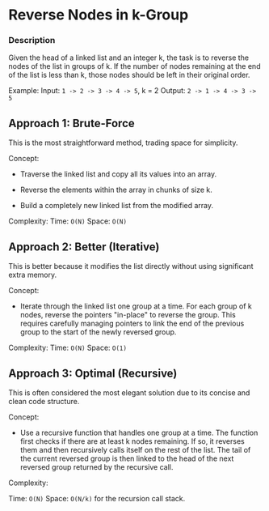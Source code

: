 # Reverse Nodes in k-Group

### Description
Given the head of a linked list and an integer k, the task is to reverse the nodes of the list in groups of k.
If the number of nodes remaining at the end of the list is less than k, those nodes should be left in their original order.

Example:
    Input: `1 -> 2 -> 3 -> 4 -> 5`, k = 2
    Output: `2 -> 1 -> 4 -> 3 -> 5`

## Approach 1: Brute-Force
This is the most straightforward method, trading space for simplicity.

Concept:
- Traverse the linked list and copy all its values into an array.

- Reverse the elements within the array in chunks of size k.

- Build a completely new linked list from the modified array.

Complexity:
Time: `O(N)`
Space: `O(N)`

## Approach 2: Better (Iterative)
This is better because it modifies the list directly without using significant extra memory.

Concept: 
- Iterate through the linked list one group at a time. For each group of k nodes, reverse the pointers "in-place" to reverse the group. This requires carefully managing pointers to link the end of the previous group to the start of the newly reversed group.

Complexity:
Time: `O(N)`
Space: `O(1)`

## Approach 3: Optimal (Recursive)
This is often considered the most elegant solution due to its concise and clean code structure.

Concept: 
- Use a recursive function that handles one group at a time. The function first checks if there are at least k nodes remaining. If so, it reverses them and then recursively calls itself on the rest of the list. The tail of the current reversed group is then linked to the head of the next reversed group returned by the recursive call.

Complexity:

Time: `O(N)`
Space: `O(N/k)` for the recursion call stack.
